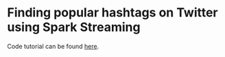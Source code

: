 # Finding popular hashtags on Twitter using Spark Streaming

Code tutorial can be found [here](https://hritikattri10.wordpress.com/2019/10/27/finding-popular-hashtags-on-twitter-using-spark-streaming/).